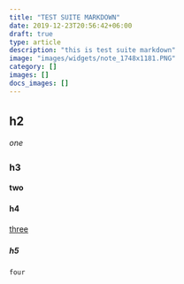 ```yaml
---
title: "TEST SUITE MARKDOWN"
date: 2019-12-23T20:56:42+06:00
draft: true
type: article
description: "this is test suite markdown"
image: "images/widgets/note_1748x1181.PNG"
category: []
images: []
docs_images: []
---
```


## h2　

*one*

### h3　

**two**

#### h4　

[three]()

##### h5　

```py
four
```
